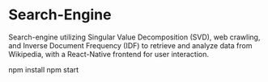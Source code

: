 # Search-Engine
Search-engine utilizing Singular Value Decomposition (SVD), web crawling, and Inverse Document Frequency (IDF) to retrieve and analyze data from Wikipedia, with a React-Native frontend for user interaction.

npm install
npm start